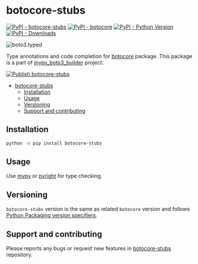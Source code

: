 # botocore-stubs

[![PyPI - botocore-stubs](https://img.shields.io/pypi/v/botocore-stubs.svg?color=blue&label=botocore-stubs)](https://pypi.org/project/botocore-stubs)
[![PyPI - botocore](https://img.shields.io/pypi/v/botocore.svg?color=blue&label=botocore)](https://pypi.org/project/botocore)
[![PyPI - Python Version](https://img.shields.io/pypi/pyversions/botocore-stubs.svg?color=blue)](https://pypi.org/project/botocore-stubs)
[![PyPI - Downloads](https://static.pepy.tech/badge/botocore-stubs)](https://pypistats.org/packages/botocore-stubs)

![boto3.typed](https://github.com/youtype/mypy_boto3_builder/raw/main/logo.png)

Type annotations and code completion for [botocore](https://pypi.org/project/botocore/) package.
This package is a part of [mypy_boto3_builder](https://github.com/youtype/mypy_boto3_builder) project.

[![Publish botocore-stubs](https://github.com/youtype/botocore-stubs/actions/workflows/publish_on_update.yml/badge.svg)](https://github.com/youtype/botocore-stubs/actions/workflows/publish_on_update.yml)

- [botocore-stubs](#botocore-stubs)
  - [Installation](#installation)
  - [Usage](#usage)
  - [Versioning](#versioning)
  - [Support and contributing](#support-and-contributing)

## Installation

```bash
python -m pip install botocore-stubs
```

## Usage

Use [mypy](https://github.com/python/mypy) or [pyright](https://github.com/microsoft/pyright) for type checking.

## Versioning

`botocore-stubs` version is the same as related `botocore` version and follows
[Python Packaging version specifiers](https://packaging.python.org/en/latest/specifications/version-specifiers/).

## Support and contributing

Please reports any bugs or request new features in
[botocore-stubs](https://github.com/youtype/botocore-stubs/issues/) repository.
